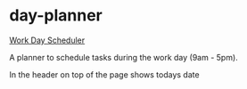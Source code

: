 # day-planner

[Work Day Scheduler](https://mdgragg.github.io/day-planner/) 

A planner to schedule tasks during the work day (9am - 5pm).

In the header on top of the page shows todays date


